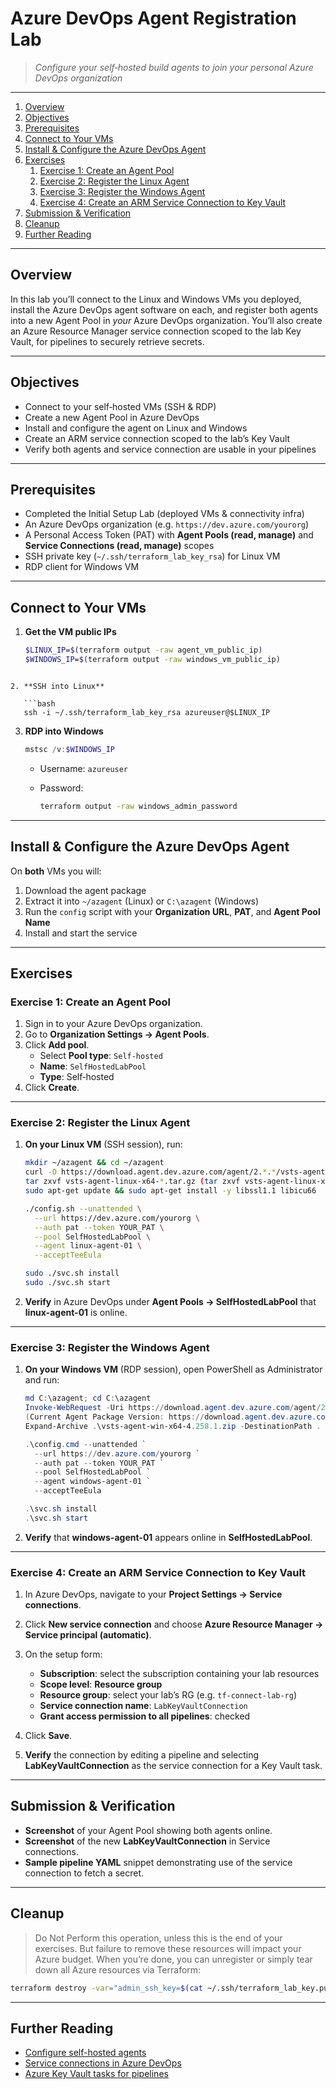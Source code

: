 # Azure DevOps Agent Registration Lab

> _Configure your self‑hosted build agents to join your personal Azure DevOps organization_

---

1. [Overview](#overview)  
2. [Objectives](#objectives)  
3. [Prerequisites](#prerequisites)  
4. [Connect to Your VMs](#connect-to-your-vms)  
5. [Install & Configure the Azure DevOps Agent](#install--configure-the-azure-devops-agent)  
6. [Exercises](#exercises)  
   1. [Exercise 1: Create an Agent Pool](#exercise-1-create-an-agent-pool)  
   2. [Exercise 2: Register the Linux Agent](#exercise-2-register-the-linux-agent)  
   3. [Exercise 3: Register the Windows Agent](#exercise-3-register-the-windows-agent)  
   4. [Exercise 4: Create an ARM Service Connection to Key Vault](#exercise-4-create-an-arm-service-connection-to-key-vault)  
7. [Submission & Verification](#submission--verification)  
8. [Cleanup](#cleanup)  
9. [Further Reading](#further-reading)  

---

## Overview

In this lab you’ll connect to the Linux and Windows VMs you deployed, install the Azure DevOps agent software on each, and register both agents into a new Agent Pool in *your* Azure DevOps organization. You’ll also create an Azure Resource Manager service connection scoped to the lab Key Vault, for pipelines to securely retrieve secrets.

---

## Objectives

- Connect to your self‑hosted VMs (SSH & RDP)  
- Create a new Agent Pool in Azure DevOps  
- Install and configure the agent on Linux and Windows  
- Create an ARM service connection scoped to the lab’s Key Vault  
- Verify both agents and service connection are usable in your pipelines  

---

## Prerequisites

- Completed the Initial Setup Lab (deployed VMs & connectivity infra)  
- An Azure DevOps organization (e.g. `https://dev.azure.com/yourorg`)  
- A Personal Access Token (PAT) with **Agent Pools (read, manage)** and **Service Connections (read, manage)** scopes  
- SSH private key (`~/.ssh/terraform_lab_key_rsa`) for Linux VM  
- RDP client for Windows VM  

---

## Connect to Your VMs

1. **Get the VM public IPs**  
   ```bash
   $LINUX_IP=$(terraform output -raw agent_vm_public_ip)
   $WINDOWS_IP=$(terraform output -raw windows_vm_public_ip)
```

2. **SSH into Linux**

   ```bash
   ssh -i ~/.ssh/terraform_lab_key_rsa azureuser@$LINUX_IP
   ```

3. **RDP into Windows**

   ```powershell
   mstsc /v:$WINDOWS_IP
   ```

   * Username: `azureuser`
   * Password:

     ```bash
     terraform output -raw windows_admin_password
     ```

---

## Install & Configure the Azure DevOps Agent

On **both** VMs you will:

1. Download the agent package
2. Extract it into `~/azagent` (Linux) or `C:\azagent` (Windows)
3. Run the `config` script with your **Organization URL**, **PAT**, and **Agent Pool Name**
4. Install and start the service

---

## Exercises

### Exercise 1: Create an Agent Pool

1. Sign in to your Azure DevOps organization.
2. Go to **Organization Settings → Agent Pools**.
3. Click **Add pool**.
   * Select **Pool type**: `Self-hosted`
   * **Name**: `SelfHostedLabPool`
   * **Type**: Self‑hosted
4. Click **Create**.

---

### Exercise 2: Register the Linux Agent

1. **On your Linux VM** (SSH session), run:

   ```bash
   mkdir ~/azagent && cd ~/azagent
   curl -O https://download.agent.dev.azure.com/agent/2.*.*/vsts-agent-linux-x64-2.*.*.tar.gz (Current Agent Package Version: https://download.agent.dev.azure.com/agent/4.258.1/vsts-agent-linux-x64-4.258.1.tar.gz)
   tar zxvf vsts-agent-linux-x64-*.tar.gz (tar zxvf vsts-agent-linux-x64-4.258.1.tar.gz)
   sudo apt-get update && sudo apt-get install -y libssl1.1 libicu66

   ./config.sh --unattended \
     --url https://dev.azure.com/yourorg \
     --auth pat --token YOUR_PAT \
     --pool SelfHostedLabPool \
     --agent linux-agent-01 \
     --acceptTeeEula

   sudo ./svc.sh install
   sudo ./svc.sh start
   ```
2. **Verify** in Azure DevOps under **Agent Pools → SelfHostedLabPool** that **linux-agent-01** is online.

---

### Exercise 3: Register the Windows Agent

1. **On your Windows VM** (RDP session), open PowerShell as Administrator and run:

   ```powershell
   md C:\azagent; cd C:\azagent
   Invoke-WebRequest -Uri https://download.agent.dev.azure.com/agent/2.*.*/vsts-agent-win-x64-2.*.*.zip -OutFile agent.zip 
   (Current Agent Package Version: https://download.agent.dev.azure.com/agent/4.258.1/vsts-agent-win-x64-4.258.1.zip)
   Expand-Archive .\vsts-agent-win-x64-4.258.1.zip -DestinationPath .

   .\config.cmd --unattended `
     --url https://dev.azure.com/yourorg `
     --auth pat --token YOUR_PAT `
     --pool SelfHostedLabPool `
     --agent windows-agent-01 `
     --acceptTeeEula

   .\svc.sh install
   .\svc.sh start
   ```
2. **Verify** that **windows-agent-01** appears online in **SelfHostedLabPool**.

---

### Exercise 4: Create an ARM Service Connection to Key Vault

1. In Azure DevOps, navigate to your **Project Settings → Service connections**.
2. Click **New service connection** and choose **Azure Resource Manager → Service principal (automatic)**.
3. On the setup form:

   * **Subscription**: select the subscription containing your lab resources
   * **Scope level**: **Resource group**
   * **Resource group**: select your lab’s RG (e.g. `tf-connect-lab-rg`)
   * **Service connection name**: `LabKeyVaultConnection`
   * **Grant access permission to all pipelines**: checked
4. Click **Save**.
5. **Verify** the connection by editing a pipeline and selecting **LabKeyVaultConnection** as the service connection for a Key Vault task.

---

## Submission & Verification

* **Screenshot** of your Agent Pool showing both agents online.
* **Screenshot** of the new **LabKeyVaultConnection** in Service connections.
* **Sample pipeline YAML** snippet demonstrating use of the service connection to fetch a secret.

---

## Cleanup
> Do Not Perform this operation, unless this is the end of your exercises. But failure to remove these resources will impact your Azure budget. When you’re done, you can unregister or simply tear down all Azure resources via Terraform:

```bash
terraform destroy -var="admin_ssh_key=$(cat ~/.ssh/terraform_lab_key.pub)" -auto-approve
```

---

## Further Reading

* [Configure self-hosted agents](https://docs.microsoft.com/azure/devops/pipelines/agents/v2-linux)
* [Service connections in Azure DevOps](https://docs.microsoft.com/azure/devops/pipelines/library/service-endpoints)
* [Azure Key Vault tasks for pipelines](https://docs.microsoft.com/azure/devops/pipelines/tasks/library/azure-key-vault)

